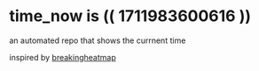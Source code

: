 # time_now is (( 1711983600616 ))

an automated repo that shows the currnent time

inspired by [breakingheatmap](https://github.com/breakingheatmap/breakingheatmap)